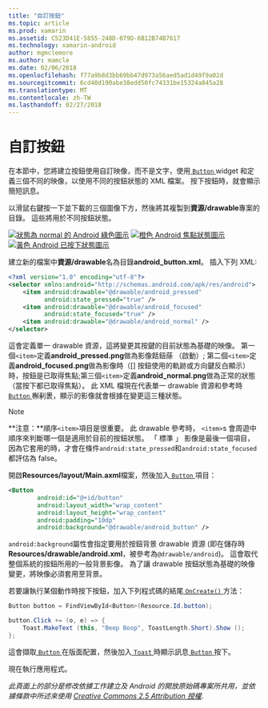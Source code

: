 ```yaml
---
title: "自訂按鈕"
ms.topic: article
ms.prod: xamarin
ms.assetid: C523D41E-5855-248D-079D-6B12B74B7617
ms.technology: xamarin-android
author: mgmclemore
ms.author: mamcle
ms.date: 02/06/2018
ms.openlocfilehash: f77a9b8d3bb69bb47d973a56aed5ad1d49f9a02d
ms.sourcegitcommit: 6cd40d190abe38edd50fc74331be15324a845a28
ms.translationtype: MT
ms.contentlocale: zh-TW
ms.lasthandoff: 02/27/2018
---
```

# <a name="custom-button"></a>自訂按鈕

在本節中，您將建立按鈕使用自訂映像，而不是文字，使用[ `Button` ](https://developer.xamarin.com/api/type/Android.Widget.Button/) widget 和定義三個不同的映像，以使用不同的按鈕狀態的 XML 檔案。 按下按鈕時，就會顯示簡短訊息。

以滑鼠右鍵按一下並下載的三個圖像下方，然後將其複製到**資源/drawable**專案的目錄。 這些將用於不同按鈕狀態。

 [![狀態為 normal 的 Android 綠色圖示](custom-button-images/android-normal.png)](custom-button-images/android-normal.png) [![橙色 Android 焦點狀態圖示](custom-button-images/android-focused.png)](custom-button-images/android-focused.png) [![黃色 Android 已按下狀態圖示](custom-button-images/android-pressed.png)](custom-button-images/android-pressed.png)

建立新的檔案中**資源/drawable**名為目錄**android_button.xml**。 插入下列 XML:

```xml
<?xml version="1.0" encoding="utf-8"?>
<selector xmlns:android="http://schemas.android.com/apk/res/android">
    <item android:drawable="@drawable/android_pressed"
          android:state_pressed="true" />
    <item android:drawable="@drawable/android_focused"
          android:state_focused="true" />
    <item android:drawable="@drawable/android_normal" />
</selector>
```

這會定義單一 drawable 資源，這將變更其按鍵的目前狀態為基礎的映像。 第一個`<item>`定義**android_pressed.png**做為影像餂鈕蒢 （啟動）; 第二個`<item>`定義**android_focused.png**做為影像時（[] 按鈕使用的軌跡或方向鍵反白顯示） 時，按鈕是已取得焦點;第三個`<item>`定義**android_normal.png**做為正常的狀態 （當按下都已取得焦點）。 此 XML 檔現在代表單一 drawable 資源和參考時[ `Button` ](https://developer.xamarin.com/api/type/Android.Widget.Button/)槲剢褁，顯示的影像就會根據在變更這三種狀態。


> [!NOTE]
> **注意：**順序`<item>`項目是很重要。 此 drawable 參考時， `<item>`s 會周遊中順序來判斷哪一個是適用於目前的按鈕狀態。
> 「 標準 」 影像是最後一個項目，因為它套用的時，才會在條件`android:state_pressed`和`android:state_focused`都評估為 false。

開啟**Resources/layout/Main.axml**檔案，然後加入[ `Button` ](https://developer.xamarin.com/api/type/Android.Widget.Button/)項目：

```xml
<Button
        android:id="@+id/button"
        android:layout_width="wrap_content"
        android:layout_height="wrap_content"
        android:padding="10dp"
        android:background="@drawable/android_button" />
```

`android:background`屬性會指定要用於按鈕背景 drawable 資源 (即在儲存時**Resources/drawable/android.xml**，被參考為`@drawable/android`)。 這會取代整個系統的按鈕所用的一般背景影像。 為了讓 drawable 按鈕狀態為基礎的映像變更，將映像必須套用至背景。

若要讓執行某個動作時按下按鈕，加入下列程式碼的結尾[ `OnCreate()` ](https://developer.xamarin.com/api/member/Android.App.Activity.OnCreate/p/Android.OS.Bundle/Android.OS.PersistableBundle/)方法：

```csharp
Button button = FindViewById<Button>(Resource.Id.button);

button.Click += (o, e) => {
    Toast.MakeText (this, "Beep Boop", ToastLength.Short).Show ();
};
```

這會擷取[ `Button` ](https://developer.xamarin.com/api/type/Android.Widget.Button/)在版面配置，然後加入[ `Toast` ](https://developer.xamarin.com/api/type/Android.Widget.Toast/)時顯示訊息[ `Button` ](https://developer.xamarin.com/api/type/Android.Widget.Button/)按下。

現在執行應用程式。


*此頁面上的部分是修改依據工作建立及 Android 的開放原始碼專案所共用，並依據條款中所述來使用*
[*Creative Commons 2.5 Attribution 授權*](http://creativecommons.org/licenses/by/2.5/).
